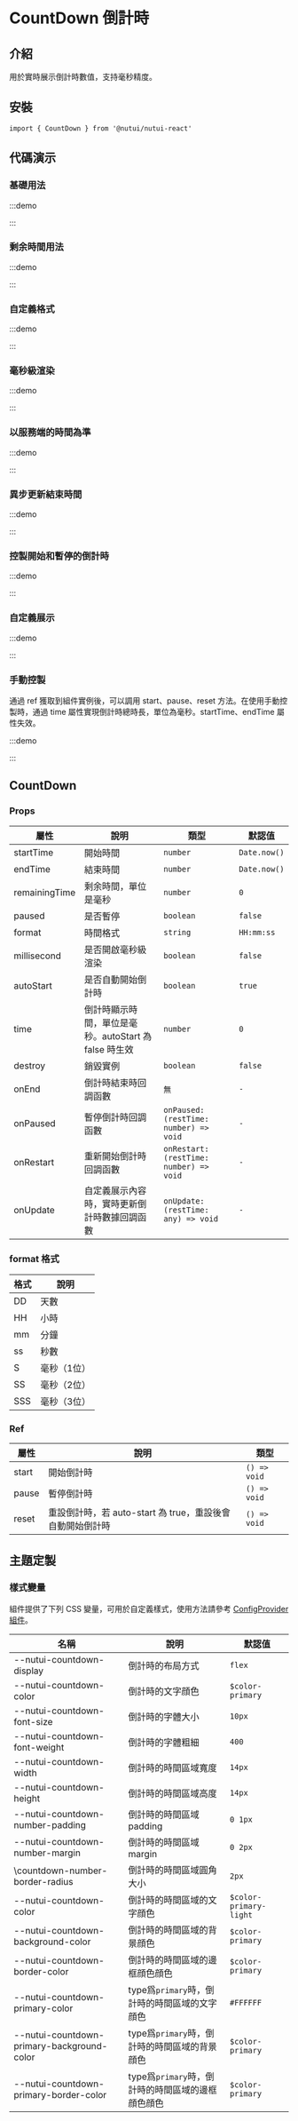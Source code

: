 # CountDown 倒計時

## 介紹

用於實時展示倒計時數值，支持毫秒精度。

## 安裝

```tsx
import { CountDown } from '@nutui/nutui-react'
```

## 代碼演示

### 基礎用法

:::demo

<CodeBlock src='h5/demo1.tsx'></CodeBlock>

:::

### 剩余時間用法

:::demo

<CodeBlock src='h5/demo2.tsx'></CodeBlock>

:::

### 自定義格式

:::demo

<CodeBlock src='h5/demo3.tsx'></CodeBlock>

:::

### 毫秒級渲染

:::demo

<CodeBlock src='h5/demo4.tsx'></CodeBlock>

:::

### 以服務端的時間為準

:::demo

<CodeBlock src='h5/demo5.tsx'></CodeBlock>

:::

### 異步更新結束時間

:::demo

<CodeBlock src='h5/demo6.tsx'></CodeBlock>

:::

### 控製開始和暫停的倒計時

:::demo

<CodeBlock src='h5/demo7.tsx'></CodeBlock>

:::

### 自定義展示

:::demo

<CodeBlock src='h5/demo8.tsx'></CodeBlock>

:::

### 手動控製

通過 ref 獲取到組件實例後，可以調用 start、pause、reset 方法。在使用手動控製時，通過 time 屬性實現倒計時總時長，單位為毫秒。startTime、endTime 屬性失效。

:::demo

<CodeBlock src='h5/demo9.tsx'></CodeBlock>

:::

## CountDown

### Props

| 屬性 | 說明 | 類型 | 默認值 |
| --- | --- | --- | --- |
| startTime | 開始時間 | `number` | `Date.now()` |
| endTime | 結束時間 | `number` | `Date.now()` |
| remainingTime | 剩余時間，單位是毫秒 | `number` | `0` |
| paused | 是否暫停 | `boolean` | `false` |
| format | 時間格式 | `string` | `HH:mm:ss` |
| millisecond | 是否開啟毫秒級渲染 | `boolean` | `false` |
| autoStart | 是否自動開始倒計時 | `boolean` | `true` |
| time | 倒計時顯示時間，單位是毫秒。autoStart 為 false 時生效 | `number` | `0` |
| destroy | 銷毀實例 | `boolean` | `false` |
| onEnd | 倒計時結束時回調函數 | `無` | `-` |
| onPaused | 暫停倒計時回調函數 | `onPaused: (restTime: number) => void` | `-` |
| onRestart | 重新開始倒計時回調函數 | `onRestart: (restTime: number) => void` | `-` |
| onUpdate | 自定義展示內容時，實時更新倒計時數據回調函數 | `onUpdate: (restTime: any) => void` | `-` |

### format 格式

| 格式 | 說明 |
| --- | --- |
| DD | 天數 |
| HH | 小時 |
| mm | 分鐘 |
| ss | 秒數 |
| S | 毫秒（1位） |
| SS | 毫秒（2位） |
| SSS | 毫秒（3位） |

### Ref

| 屬性 | 說明 | 類型 |
| --- | --- | --- |
| start | 開始倒計時 | `() => void` |
| pause | 暫停倒計時 | `() => void` |
| reset | 重設倒計時，若 auto-start 為 true，重設後會自動開始倒計時 | `() => void` |

## 主題定製

### 樣式變量

組件提供了下列 CSS 變量，可用於自定義樣式，使用方法請參考 [ConfigProvider 組件](#/zh-CN/component/configprovider)。

| 名稱 | 說明 | 默認值 |
| --- | --- | --- |
| \--nutui-countdown-display | 倒計時的布局方式 | `flex` |
| \--nutui-countdown-color | 倒計時的文字顔色 | `$color-primary` |
| \--nutui-countdown-font-size | 倒計時的字體大小 | `10px` |
| \--nutui-countdown-font-weight | 倒計時的字體粗細 | `400` |
| \--nutui-countdown-width | 倒計時的時間區域寬度 | `14px` |
| \--nutui-countdown-height | 倒計時的時間區域高度 | `14px` |
| \--nutui-countdown-number-padding | 倒計時的時間區域padding | `0 1px` |
| \--nutui-countdown-number-margin | 倒計時的時間區域margin | `0 2px` |
| \countdown-number-border-radius | 倒計時的時間區域圓角大小 | `2px` |
| \--nutui-countdown-color | 倒計時的時間區域的文字顔色 | `$color-primary-light` |
| \--nutui-countdown-background-color | 倒計時的時間區域的背景顔色 | `$color-primary` |
| \--nutui-countdown-border-color | 倒計時的時間區域的邊框顔色顔色 | `$color-primary` |
| \--nutui-countdown-primary-color | type爲`primary`時，倒計時的時間區域的文字顔色 | `#FFFFFF` |
| \--nutui-countdown-primary-background-color | type爲`primary`時，倒計時的時間區域的背景顔色 | `$color-primary` |
| \--nutui-countdown-primary-border-color | type爲`primary`時，倒計時的時間區域的邊框顔色顔色 | `$color-primary` |